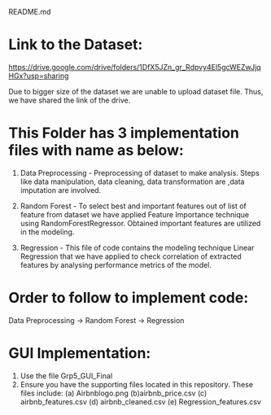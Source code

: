 README.md

# Link to the Dataset:
https://drive.google.com/drive/folders/1DfX5JZn_gr_Rdpvy4El5gcWEZwJjqHGx?usp=sharing

Due to bigger size of the dataset we are unable to upload dataset file. Thus, we have shared the link of the drive. 

# This Folder has 3 implementation files with name as below:
1) Data Preprocessing - Preprocessing of dataset to make analysis. Steps like data manipulation, data cleaning, data transformation are                           ,data imputation are involved.

2) Random Forest - To select best and important features out of list of feature from dataset we have applied Feature Importance technique                    using RandomForestRegressor. Obtained important features are utilized in the modeling.

3) Regression -  This file of code contains the modeling technique Linear Regression that we have applied to check correlation of                          extracted features by analysing performance metrics of the model.

# Order to follow to implement code:
Data Preprocessing -> Random Forest -> Regression

# GUI Implementation:
1) Use the file Grp5_GUI_Final
2) Ensure you have the supporting files located in this repository. These files include: (a) Airbnblogo.png (b)airbnb_price.csv (c) airbnb_features.csv (d) airbnb_cleaned.csv (e) Regression_features.csv
